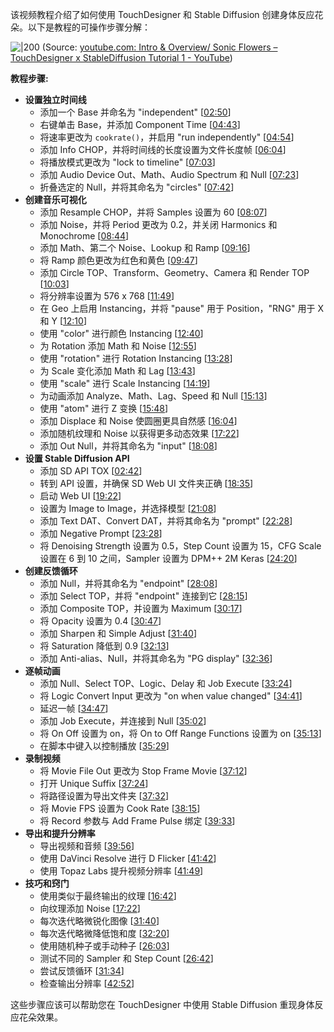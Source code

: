 该视频教程介绍了如何使用 TouchDesigner 和 Stable Diffusion 创建身体反应花朵。以下是教程的可操作步骤分解：

![|200](https://i.ytimg.com/vi/4wpn_3JNaIc/hqdefault.jpg)
(Source: [youtube.com: Intro &amp; Overview/ Sonic Flowers – TouchDesigner x StableDiffusion Tutorial 1 - YouTube](https://youtu.be/4wpn_3JNaIc?t=26))

**教程步骤:**

- **设置独立时间线**
    - 添加一个 Base 并命名为 "independent" \[[02:50](https://www.youtube.com/watch?v=4wpn_3JNaIc&t=170)]
    - 右键单击 Base，并添加 Component Time \[[04:43](https://www.youtube.com/watch?v=4wpn_3JNaIc&t=283)]
    - 将速率更改为 `cookrate()`，并启用 "run independently" \[[04:54](https://www.youtube.com/watch?v=4wpn_3JNaIc&t=294)]
    - 添加 Info CHOP，并将时间线的长度设置为文件长度帧 \[[06:04](https://www.youtube.com/watch?v=4wpn_3JNaIc&t=364)]
    - 将播放模式更改为 "lock to timeline" \[[07:03](https://www.youtube.com/watch?v=4wpn_3JNaIc&t=423)]
    - 添加 Audio Device Out、Math、Audio Spectrum 和 Null \[[07:23](https://www.youtube.com/watch?v=4wpn_3JNaIc&t=443)]
    - 折叠选定的 Null，并将其命名为 "circles" \[[07:42](https://www.youtube.com/watch?v=4wpn_3JNaIc&t=462)]
- **创建音乐可视化**
    - 添加 Resample CHOP，并将 Samples 设置为 60 \[[08:07](https://www.youtube.com/watch?v=4wpn_3JNaIc&t=487)]
    - 添加 Noise，并将 Period 更改为 0.2，并关闭 Harmonics 和 Monochrome \[[08:44](https://www.youtube.com/watch?v=4wpn_3JNaIc&t=524)]
    - 添加 Math、第二个 Noise、Lookup 和 Ramp \[[09:16](https://www.youtube.com/watch?v=4wpn_3JNaIc&t=556)]
    - 将 Ramp 颜色更改为红色和黄色 \[[09:47](https://www.youtube.com/watch?v=4wpn_3JNaIc&t=587)]
    - 添加 Circle TOP、Transform、Geometry、Camera 和 Render TOP \[[10:03](https://www.youtube.com/watch?v=4wpn_3JNaIc&t=603)]
    - 将分辨率设置为 576 x 768 \[[11:49](https://www.youtube.com/watch?v=4wpn_3JNaIc&t=709)]
    - 在 Geo 上启用 Instancing，并将 "pause" 用于 Position，"RNG" 用于 X 和 Y \[[12:10](https://www.youtube.com/watch?v=4wpn_3JNaIc&t=730)]
    - 使用 "color" 进行颜色 Instancing \[[12:40](https://www.youtube.com/watch?v=4wpn_3JNaIc&t=760)]
    - 为 Rotation 添加 Math 和 Noise \[[12:55](https://www.youtube.com/watch?v=4wpn_3JNaIc&t=775)]
    - 使用 "rotation" 进行 Rotation Instancing \[[13:28](https://www.youtube.com/watch?v=4wpn_3JNaIc&t=808)]
    - 为 Scale 变化添加 Math 和 Lag \[[13:43](https://www.youtube.com/watch?v=4wpn_3JNaIc&t=823)]
    - 使用 "scale" 进行 Scale Instancing \[[14:19](https://www.youtube.com/watch?v=4wpn_3JNaIc&t=859)]
    - 为动画添加 Analyze、Math、Lag、Speed 和 Null \[[15:13](https://www.youtube.com/watch?v=4wpn_3JNaIc&t=913)]
    - 使用 "atom" 进行 Z 变换 \[[15:48](https://www.youtube.com/watch?v=4wpn_3JNaIc&t=948)]
    - 添加 Displace 和 Noise 使圆圈更具自然感 \[[16:04](https://www.youtube.com/watch?v=4wpn_3JNaIc&t=964)]
    - 添加随机纹理和 Noise 以获得更多动态效果 \[[17:22](https://www.youtube.com/watch?v=4wpn_3JNaIc&t=1042)]
    - 添加 Out Null，并将其命名为 "input" \[[18:08](https://www.youtube.com/watch?v=4wpn_3JNaIc&t=1088)]
- **设置 Stable Diffusion API**
    - 添加 SD API TOX \[[02:42](https://www.youtube.com/watch?v=4wpn_3JNaIc&t=162)]
    - 转到 API 设置，并确保 SD Web UI 文件夹正确 \[[18:35](https://www.youtube.com/watch?v=4wpn_3JNaIc&t=1115)]
    - 启动 Web UI \[[19:22](https://www.youtube.com/watch?v=4wpn_3JNaIc&t=1162)]
    - 设置为 Image to Image，并选择模型 \[[21:08](https://www.youtube.com/watch?v=4wpn_3JNaIc&t=1268)]
    - 添加 Text DAT、Convert DAT，并将其命名为 "prompt" \[[22:28](https://www.youtube.com/watch?v=4wpn_3JNaIc&t=1348)]
    - 添加 Negative Prompt \[[23:28](https://www.youtube.com/watch?v=4wpn_3JNaIc&t=1408)]
    - 将 Denoising Strength 设置为 0.5，Step Count 设置为 15，CFG Scale 设置在 6 到 10 之间，Sampler 设置为 DPM++ 2M Keras \[[24:20](https://www.youtube.com/watch?v=4wpn_3JNaIc&t=1460)]
- **创建反馈循环**
    - 添加 Null，并将其命名为 "endpoint" \[[28:08](https://www.youtube.com/watch?v=4wpn_3JNaIc&t=1688)]
    - 添加 Select TOP，并将 "endpoint" 连接到它 \[[28:15](https://www.youtube.com/watch?v=4wpn_3JNaIc&t=1695)]
    - 添加 Composite TOP，并设置为 Maximum \[[30:17](https://www.youtube.com/watch?v=4wpn_3JNaIc&t=1817)]
    - 将 Opacity 设置为 0.4 \[[30:47](https://www.youtube.com/watch?v=4wpn_3JNaIc&t=1847)]
    - 添加 Sharpen 和 Simple Adjust \[[31:40](https://www.youtube.com/watch?v=4wpn_3JNaIc&t=1900)]
    - 将 Saturation 降低到 0.9 \[[32:13](https://www.youtube.com/watch?v=4wpn_3JNaIc&t=1933)]
    - 添加 Anti-alias、Null，并将其命名为 "PG display" \[[32:36](https://www.youtube.com/watch?v=4wpn_3JNaIc&t=1956)]
- **逐帧动画**
    - 添加 Null、Select TOP、Logic、Delay 和 Job Execute \[[33:24](https://www.youtube.com/watch?v=4wpn_3JNaIc&t=2004)]
    - 将 Logic Convert Input 更改为 "on when value changed" \[[34:41](https://www.youtube.com/watch?v=4wpn_3JNaIc&t=2081)]
    - 延迟一帧 \[[34:47](https://www.youtube.com/watch?v=4wpn_3JNaIc&t=2087)]
    - 添加 Job Execute，并连接到 Null \[[35:02](https://www.youtube.com/watch?v=4wpn_3JNaIc&t=2102)]
    - 将 On Off 设置为 on，将 On to Off Range Functions 设置为 on \[[35:13](https://www.youtube.com/watch?v=4wpn_3JNaIc&t=2113)]
    - 在脚本中键入以控制播放 \[[35:29](https://www.youtube.com/watch?v=4wpn_3JNaIc&t=2129)]
- **录制视频**
    - 将 Movie File Out 更改为 Stop Frame Movie \[[37:12](https://www.youtube.com/watch?v=4wpn_3JNaIc&t=2232)]
    - 打开 Unique Suffix \[[37:24](https://www.youtube.com/watch?v=4wpn_3JNaIc&t=2244)]
    - 将路径设置为导出文件夹 \[[37:32](https://www.youtube.com/watch?v=4wpn_3JNaIc&t=2252)]
    - 将 Movie FPS 设置为 Cook Rate \[[38:15](https://www.youtube.com/watch?v=4wpn_3JNaIc&t=2295)]
    - 将 Record 参数与 Add Frame Pulse 绑定 \[[39:33](https://www.youtube.com/watch?v=4wpn_3JNaIc&t=2373)]
- **导出和提升分辨率**
    - 导出视频和音频 \[[39:56](https://www.youtube.com/watch?v=4wpn_3JNaIc&t=2396)]
    - 使用 DaVinci Resolve 进行 D Flicker \[[41:42](https://www.youtube.com/watch?v=4wpn_3JNaIc&t=2502)]
    - 使用 Topaz Labs 提升视频分辨率 \[[41:49](https://www.youtube.com/watch?v=4wpn_3JNaIc&t=2509)]
- **技巧和窍门**
    - 使用类似于最终输出的纹理 \[[16:42](https://www.youtube.com/watch?v=4wpn_3JNaIc&t=1002)]
    - 向纹理添加 Noise \[[17:22](https://www.youtube.com/watch?v=4wpn_3JNaIc&t=1042)]
    - 每次迭代略微锐化图像 \[[31:40](https://www.youtube.com/watch?v=4wpn_3JNaIc&t=1900)]
    - 每次迭代略微降低饱和度 \[[32:20](https://www.youtube.com/watch?v=4wpn_3JNaIc&t=1940)]
    - 使用随机种子或手动种子 \[[26:03](https://www.youtube.com/watch?v=4wpn_3JNaIc&t=1563)]
    - 测试不同的 Sampler 和 Step Count \[[26:42](https://www.youtube.com/watch?v=4wpn_3JNaIc&t=1602)]
    - 尝试反馈循环 \[[31:34](https://www.youtube.com/watch?v=4wpn_3JNaIc&t=1894)]
    - 检查输出分辨率 \[[42:52](https://www.youtube.com/watch?v=4wpn_3JNaIc&t=2572)]

这些步骤应该可以帮助您在 TouchDesigner 中使用 Stable Diffusion 重现身体反应花朵效果。